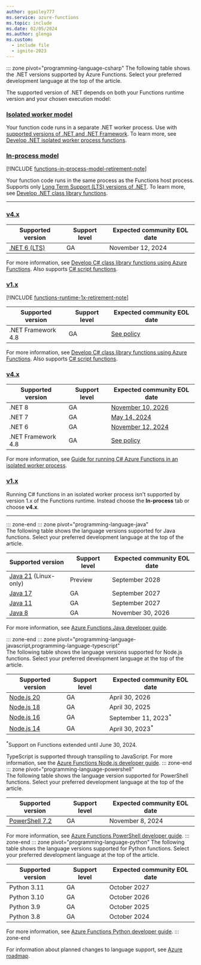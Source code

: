 ```yaml
---
author: ggailey777
ms.service: azure-functions
ms.topic: include
ms.date: 02/05/2024
ms.author: glenga
ms.custom:
  - include file
  - ignite-2023
---
```

::: zone pivot="programming-language-csharp"
The following table shows the .NET versions supported by Azure Functions. Select your preferred development language at the top of the article. 

The supported version of .NET depends on both your Functions runtime version and your chosen execution model:

### [Isolated worker model](#tab/isolated-process)

Your function code runs in a separate .NET worker process. Use with [supported versions of .NET and .NET Framework](../articles/azure-functions/dotnet-isolated-process-guide.md#supported-versions). To learn more, see [Develop .NET isolated worker process functions](../articles/azure-functions/dotnet-isolated-process-guide.md).

### [In-process model](#tab/in-process)

[!INCLUDE [functions-in-process-model-retirement-note](./functions-in-process-model-retirement-note.md)]

Your function code runs in the same process as the Functions host process. Supports only [Long Term Support (LTS) versions of .NET](../articles/azure-functions/functions-dotnet-class-library.md#supported-versions). To learn more, see [Develop .NET class library functions](../articles/azure-functions/functions-dotnet-class-library.md).  

---

### [v4.x](#tab/v4/in-process)

| Supported version | Support level | Expected community EOL date |
| ---- | ---- |--- |
| [.NET 6 (LTS)](https://dotnet.microsoft.com/platform/support/policy/dotnet-core#lifecycle) | GA | November 12, 2024 |

For more information, see [Develop C# class library functions using Azure Functions](../articles/azure-functions/functions-dotnet-class-library.md). Also supports [C# script functions](../articles/azure-functions/functions-reference-csharp.md).

### [v1.x](#tab/v1/in-process)

[!INCLUDE [functions-runtime-1x-retirement-note](./functions-runtime-1x-retirement-note.md)]

| Supported version | Support level | Expected community EOL date |
| ---- | ---- |--- |
| .NET Framework 4.8 | GA | [See policy](https://dotnet.microsoft.com/platform/support/policy/dotnet-framework) |
 
For more information, see [Develop C# class library functions using Azure Functions](../articles/azure-functions/functions-dotnet-class-library.md). Also supports [C# script functions](../articles/azure-functions/functions-reference-csharp.md).

### [v4.x](#tab/v4/isolated-process)

| Supported version | Support level | Expected community EOL date |
| ---- | ---- |--- |
| .NET 8 | GA | [November 10, 2026][dotnet-policy] |
| .NET 7 | GA | [May 14, 2024][dotnet-policy] |
| .NET 6 | GA | [November 12, 2024][dotnet-policy] |
| .NET Framework 4.8 | GA | [See policy][dotnet-framework-policy] |

[dotnet-policy]: https://dotnet.microsoft.com/platform/support/policy/dotnet-core#lifecycle
[dotnet-framework-policy]: https://dotnet.microsoft.com/platform/support/policy/dotnet-framework

For more information, see [Guide for running C# Azure Functions in an isolated worker process](../articles/azure-functions/dotnet-isolated-process-guide.md).

### [v1.x](#tab/v1/isolated-process)

Running C# functions in an isolated worker process isn't supported by version 1.x of the Functions runtime. Instead choose the **In-process** tab or choose **v4.x**. 

--- 

::: zone-end
::: zone pivot="programming-language-java"  
The following table shows the language versions supported for Java functions. Select your preferred development language at the top of the article.

| Supported version | Support level | Expected community EOL date |
| ---- | ---- |--- |
| [Java 21](/java/openjdk/support#release-and-servicing-roadmap) (Linux-only) | Preview | September 2028 |
| [Java 17](/java/openjdk/support#release-and-servicing-roadmap) | GA | September 2027 |
| [Java 11](/java/openjdk/support#release-and-servicing-roadmap) | GA | September 2027 |
| [Java 8](https://endoflife.date/eclipse-temurin) | GA | November 30, 2026 |

For more information, see [Azure Functions Java developer guide](../articles/azure-functions/functions-reference-java.md).

::: zone-end
::: zone pivot="programming-language-javascript,programming-language-typescript"  
The following table shows the language versions supported for Node.js functions. Select your preferred development language at the top of the article.

| Supported version | Support level | Expected community EOL date |
| ---- | ---- |--- |
| [Node.js 20](https://endoflife.date/nodejs) | GA | April 30, 2026 |
| [Node.js 18](https://endoflife.date/nodejs) | GA | April 30, 2025|
| [Node.js 16](https://endoflife.date/nodejs) | GA | September 11, 2023<sup>\*</sup> |
| [Node.js 14](https://endoflife.date/nodejs) | GA | April 30, 2023<sup>\*</sup> |

<sup>\*</sup>Support on Functions extended until June 30, 2024.

TypeScript is supported through transpiling to JavaScript. For more information, see the [Azure Functions Node.js developer guide](../articles/azure-functions/functions-reference-node.md#supported-versions).
::: zone-end  
::: zone pivot="programming-language-powershell"  
The following table shows the language version supported for PowerShell functions. Select your preferred development language at the top of the article.

| Supported version | Support level | Expected community EOL date |
| ---- | ---- |--- |
| [PowerShell 7.2](/powershell/scripting/install/powershell-support-lifecycle#powershell-end-of-support-dates) | GA | November 8, 2024 |

For more information, see [Azure Functions PowerShell developer guide](../articles/azure-functions/functions-reference-powershell.md).
::: zone-end
::: zone pivot="programming-language-python"
The following table shows the language versions supported for Python functions. Select your preferred development language at the top of the article.

| Supported version | Support level | Expected community EOL date |
| ---- | ---- |--- |
| Python 3.11 | GA | October 2027 |
| Python 3.10 | GA | October 2026 |
| Python 3.9 | GA | October 2025 |
| Python 3.8 | GA | October 2024 |

For more information, see [Azure Functions Python developer guide](../articles/azure-functions/functions-reference-python.md#python-version).
::: zone-end

For information about planned changes to language support, see [Azure roadmap](https://azure.microsoft.com/roadmap/?tag=functions).
